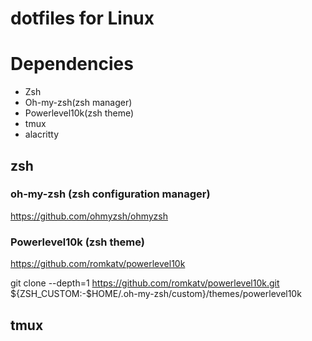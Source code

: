 # dotfiles for Linux

# Dependencies
- Zsh
- Oh-my-zsh(zsh manager)
- Powerlevel10k(zsh theme)
- tmux
- alacritty

## zsh

### oh-my-zsh (zsh configuration manager)
https://github.com/ohmyzsh/ohmyzsh

### Powerlevel10k (zsh theme)
https://github.com/romkatv/powerlevel10k

git clone --depth=1 https://github.com/romkatv/powerlevel10k.git ${ZSH_CUSTOM:-$HOME/.oh-my-zsh/custom}/themes/powerlevel10k

## tmux
